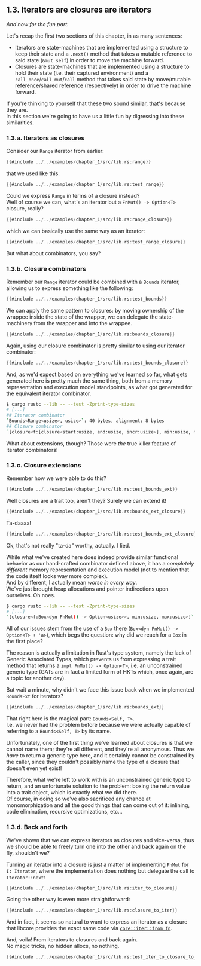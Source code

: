## 1.3. Iterators are closures are iterators

_And now for the fun part._

Let's recap the first two sections of this chapter, in as many sentences:
- Iterators are state-machines that are implemented using a structure to keep their state and a `.next()` method that takes a mutable reference to said state (`&mut self`) in order to move the machine forward.
- Closures are state-machines that are implemented using a structure to hold their state (i.e. their captured environment) and a `call_once`/`call_mut`/`call` method that takes said state by move/mutable reference/shared reference (respectively) in order to drive the machine forward.

If you're thinking to yourself that these two sound similar, that's because they are.  
In this section we're going to have us a little fun by digressing into these similarities.

### 1.3.a. Iterators as closures

Consider our `Range` iterator from earlier:
```rust
{{#include ../../examples/chapter_1/src/lib.rs:range}}
```
that we used like this:
```rust
{{#include ../../examples/chapter_1/src/lib.rs:test_range}}
```

Could we express `Range` in terms of a closure instead?  
Well of course we can, what's an iterator but a `FnMut() -> Option<T>` closure, really?
```rust
{{#include ../../examples/chapter_1/src/lib.rs:range_closure}}
```
which we can basically use the same way as an iterator:
```rust
{{#include ../../examples/chapter_1/src/lib.rs:test_range_closure}}
```
But what about combinators, you say?

### 1.3.b. Closure combinators

Remember our `Range` iterator could be combined with a `Bounds` iterator, allowing us to express something like the following:
```rust
{{#include ../../examples/chapter_1/src/lib.rs:test_bounds}}
```

We can apply the same pattern to closures: by moving ownership of the wrappee inside the state of the wrapper, we can delegate the state-machinery from the wrapper and into the wrappee.
```rust
{{#include ../../examples/chapter_1/src/lib.rs:bounds_closure}}
```
Again, using our closure combinator is pretty similar to using our iterator combinator:
```rust
{{#include ../../examples/chapter_1/src/lib.rs:test_bounds_closure}}
```
And, as we'd expect based on everything we've learned so far, what gets generated here is pretty much the same thing, both from a memory representation and execution model standpoints, as what got generated for the equivalent iterator combinator.  
```sh
$ cargo rustc --lib -- --test -Zprint-type-sizes
# [...]
## Iterator combinator
`Bounds<Range<usize>, usize>`: 40 bytes, alignment: 8 bytes
## Closure combinator
`[closure<f:[closure<start:usize, end:usize, incr:usize>], min:usize, max:usize>]`: 40 bytes, alignment: 8 bytes
```
What about extensions, though? Those were _the_ true killer feature of iterator combinators!

### 1.3.c. Closure extensions

Remember how we were able to do this?
```rust
{{#include ../../examples/chapter_1/src/lib.rs:test_bounds_ext}}
```

Well closures are a trait too, aren't they? Surely we can extend it!
```rust
{{#include ../../examples/chapter_1/src/lib.rs:bounds_ext_closure}}
```
Ta-daaaa!
```rust
{{#include ../../examples/chapter_1/src/lib.rs:test_bounds_ext_closure}}
```
Ok, that's not really "ta-da" worthy, actually. I lied.

While what we've created here does indeed provide similar functional behavior as our hand-crafted combinator defined above, it has a _completely different_ memory representation and execution model (not to mention that the code itself looks way more complex).  
And by different, I actually mean _worse in every way_.  
We've just brought heap allocations and pointer indirections upon ourselves. Oh noes.

```sh
$ cargo rustc --lib -- --test -Zprint-type-sizes
# [...]
`[closure<f:Box<dyn FnMut() -> Option<usize>>, min:usize, max:usize>]`: 32 bytes, alignment: 8 bytes
```

All of our issues stem from the use of a `Box` there (`Box<dyn FnMut() -> Option<T> + 'a>`), which begs the question: why did we reach for a `Box` in the first place?

The reason is actually a limitation in Rust's type system, namely the lack of Generic Associated Types, which prevents us from expressing a trait method that returns a `impl FnMut() -> Option<T>`, i.e. an unconstrained generic type (GATs are in fact a limited form of HKTs which, once again, are a topic for another day).

But wait a minute, why didn't we face this issue back when we implemented `BoundsExt` for iterators?
```rust
{{#include ../../examples/chapter_1/src/lib.rs:bounds_ext}}
```
That right here is the magical part: `Bounds<Self, T>`.  
I.e. we never had the problem before because we were actually capable of referring to a `Bounds<Self, T>` by its name.

Unfortunately, one of the first thing we've learned about closures is that we cannot name them; they're all different, and they're all anonymous. Thus we _have_ to return a generic type here, and it certainly cannot be constrained by the caller, since they couldn't possibly name the type of a closure that doesn't even yet exist!

Therefore, what we're left to work with is an unconstrained generic type to return, and an unfortunate solution to the problem: boxing the return value into a trait object, which is exactly what we did there.  
Of course, in doing so we've also sacrificed any chance at monomorphization and all the good things that can come out of it: inlining, code elimination, recursive optimizations, etc...

### 1.3.d. Back and forth

We've shown that we can express iterators as closures and vice-versa, thus we should be able to freely turn one into the other and back again on the fly, shouldn't we?

Turning an iterator into a closure is just a matter of implementing `FnMut` for `I: Iterator`, where the implementation does nothing but delegate the call to `Iterator::next`:
```rust
{{#include ../../examples/chapter_1/src/lib.rs:iter_to_closure}}
```
Going the other way is even more straightforward:
```rust
{{#include ../../examples/chapter_1/src/lib.rs:closure_to_iter}}
```
And in fact, it seems so natural to want to express an iterator as a closure that libcore provides the exact same code via [`core::iter::from_fn`](https://doc.rust-lang.org/core/iter/fn.from_fn.html).

And, voila! From iterators to closures and back again.  
No magic tricks, no hidden allocs, no nothing.
```rust
{{#include ../../examples/chapter_1/src/lib.rs:test_iter_to_closure_to_iter}}
```
